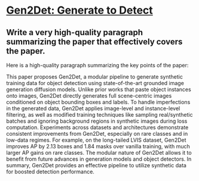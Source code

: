 # [Gen2Det: Generate to Detect](https://arxiv.org/abs/2312.04566)

## Write a very high-quality paragraph summarizing the paper that effectively covers the paper.

 Here is a high-quality paragraph summarizing the key points of the paper:

This paper proposes Gen2Det, a modular pipeline to generate synthetic training data for object detection using state-of-the-art grounded image generation diffusion models. Unlike prior works that paste object instances onto images, Gen2Det directly generates full scene-centric images conditioned on object bounding boxes and labels. To handle imperfections in the generated data, Gen2Det applies image-level and instance-level filtering, as well as modified training techniques like sampling real/synthetic batches and ignoring background regions in synthetic images during loss computation. Experiments across datasets and architectures demonstrate consistent improvements from Gen2Det, especially on rare classes and in low-data regimes. For example, on the long-tailed LVIS dataset, Gen2Det improves AP by 2.13 boxes and 1.84 masks over vanilla training, with much larger AP gains on rare classes. The modular nature of Gen2Det allows it to benefit from future advances in generation models and object detectors. In summary, Gen2Det provides an effective pipeline to utilize synthetic data for boosted detection performance.
